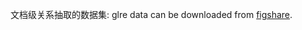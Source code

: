 文档级关系抽取的数据集:
glre data can be downloaded from [figshare](https://doi.org/10.6084/m9.figshare.12385979).

